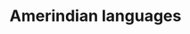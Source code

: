 ---
title: Amerindian languages
longTitle: 'Amerindian languages'
tags:
- gccommon
usedFor:
- "[[Indigenous languages]]"
---